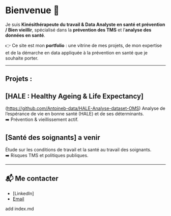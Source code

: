# Bienvenue 👋  

Je suis **Kinésithérapeute du travail & Data Analyste en santé et prévention / Bien vieillir**, spécialisé dans la **prévention des TMS** et l’**analyse des données en santé**.  

👉 Ce site est mon **portfolio** : une vitrine de mes projets, de mon expertise et de la démarche en data appliquée à la prévention en santé que je souhaite porter.  

---

## Projets : 

## [HALE : Healthy Ageing & Life Expectancy] 
(https://github.com/Antoineb-data/HALE-Analyse-dataset-OMS)
Analyse de l’espérance de vie en bonne santé (HALE) et de ses déterminants.  
➡️ Prévention & vieillissement actif.  


## [Santé des soignants] a venir
Étude sur les conditions de travail et la santé au travail des soignants.  
➡️ Risques TMS et politiques publiques.  


---

## 📬 Me contacter  
- [LinkedIn]
- [Email](antoineb.datasante@protonmail.com)  

add index.md
